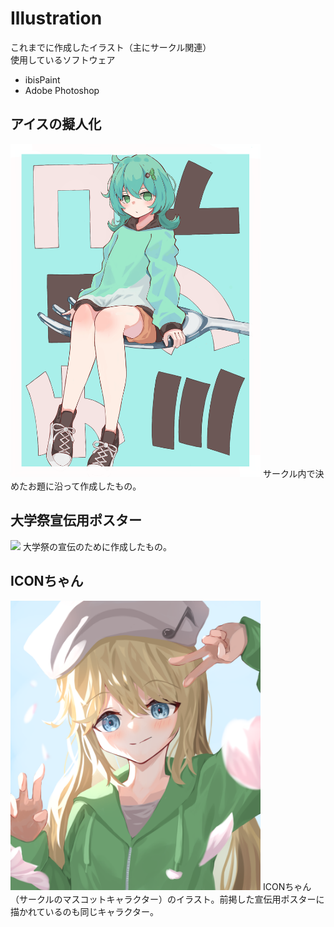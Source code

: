 # Illustration
これまでに作成したイラスト（主にサークル関連）
<br>
使用しているソフトウェア
* ibisPaint
* Adobe Photoshop

## アイスの擬人化
<img width="400" src="https://github.com/0gawa0/Illustration/blob/main/ice.png">
サークル内で決めたお題に沿って作成したもの。

## 大学祭宣伝用ポスター
<img width="400" src="https://github.com/0gawa0/Illustration/blob/main/ICON_2023_poster.png">
大学祭の宣伝のために作成したもの。

## ICONちゃん
<img width="400" src="https://github.com/0gawa0/Illustration/blob/main/icon_chan.png">
ICONちゃん（サークルのマスコットキャラクター）のイラスト。前掲した宣伝用ポスターに描かれているのも同じキャラクター。
